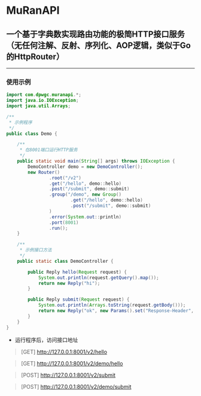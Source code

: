 # MuRanAPI

## 一个基于字典数实现路由功能的极简HTTP接口服务（无任何注解、反射、序列化、AOP逻辑，类似于Go的HttpRouter）

***

### 使用示例

```java
import com.dpwgc.muranapi.*;
import java.io.IOException;
import java.util.Arrays;

/**
 * 示例程序
 */
public class Demo {

    /**
     * 在8001端口运行HTTP服务
     */
    public static void main(String[] args) throws IOException {
        DemoController demo = new DemoController();
        new Router()
                .root("/v2")
                .get("/hello", demo::hello)
                .post("/submit", demo::submit)
                .group("/demo", new Group()
                        .get("/hello", demo::hello)
                        .post("/submit", demo::submit)
                )
                .error(System.out::println)
                .port(8001)
                .run();
    }

    /**
     * 示例接口方法
     */
    public static class DemoController {

        public Reply hello(Request request) {
            System.out.println(request.getQuery().map());
            return new Reply("hi");
        }

        public Reply submit(Request request) {
            System.out.println(Arrays.toString(request.getBody()));
            return new Reply("ok", new Params().set("Response-Header", "demo"));
        }
    }
}
```

* 运行程序后，访问接口地址

> [GET] http://127.0.0.1:8001/v2/hello

> [GET] http://127.0.0.1:8001/v2/demo/hello

> [POST] http://127.0.0.1:8001/v2/submit

> [POST] http://127.0.0.1:8001/v2/demo/submit